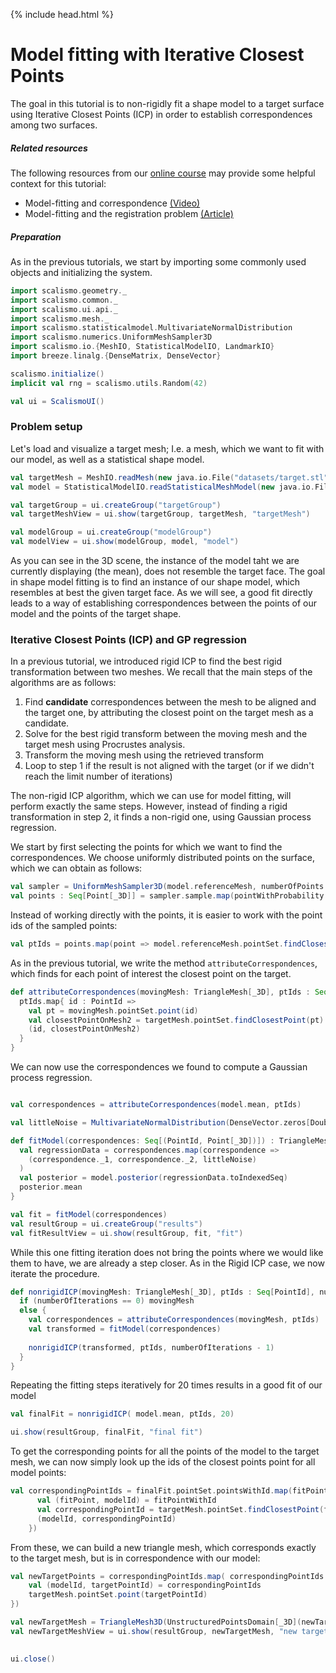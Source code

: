 {% include head.html %}

# Model fitting with Iterative Closest Points

The goal in this tutorial is to non-rigidly fit a shape model to a target surface using Iterative Closest Points (ICP) 
in order to establish correspondences among two surfaces. 

##### Related resources

The following resources from our [online course](https://www.futurelearn.com/courses/statistical-shape-modelling) may provide
some helpful context for this tutorial:

- Model-fitting and correspondence [(Video)](https://www.futurelearn.com/courses/statistical-shape-modelling/3/steps/250371)
- Model-fitting and the registration problem [(Article)](https://www.futurelearn.com/courses/statistical-shape-modelling/3/steps/250372)

##### Preparation

As in the previous tutorials, we start by importing some commonly used objects and initializing the system. 

```scala mdoc:silent
import scalismo.geometry._
import scalismo.common._
import scalismo.ui.api._
import scalismo.mesh._
import scalismo.statisticalmodel.MultivariateNormalDistribution
import scalismo.numerics.UniformMeshSampler3D
import scalismo.io.{MeshIO, StatisticalModelIO, LandmarkIO}
import breeze.linalg.{DenseMatrix, DenseVector}

scalismo.initialize()
implicit val rng = scalismo.utils.Random(42)

val ui = ScalismoUI()
```


### Problem setup

Let's load and visualize a target mesh; I.e. a mesh, which we want to fit with our model, as well as 
a statistical shape model.

```scala mdoc:silent
val targetMesh = MeshIO.readMesh(new java.io.File("datasets/target.stl")).get
val model = StatisticalModelIO.readStatisticalMeshModel(new java.io.File("datasets/bfm.h5")).get

val targetGroup = ui.createGroup("targetGroup")
val targetMeshView = ui.show(targetGroup, targetMesh, "targetMesh")

val modelGroup = ui.createGroup("modelGroup")
val modelView = ui.show(modelGroup, model, "model")
```

As you can see in the 3D scene, the instance of the model taht we are currently displaying (the mean), 
does not resemble the target face. The goal in shape model fitting is to find an 
instance of our shape model, which resembles at best the given target face.
As we will see, a good fit directly leads to a way of establishing correspondences between the points of our model and the points 
of the target shape. 

### Iterative Closest Points (ICP) and GP regression

In a previous tutorial, we introduced rigid ICP to find the best rigid transformation between two meshes. 
We recall that the main steps of the algorithms are as follows:

1. Find **candidate** correspondences between the mesh to be aligned and the target one, 
   by attributing the closest point on the target mesh as a candidate.
2. Solve for the best rigid transform between the moving mesh and the target mesh using Procrustes analysis.
3. Transform the moving mesh using the retrieved transform 
4. Loop to step 1 if the result is not aligned with the target (or if we didn't reach the limit number of iterations)

The non-rigid ICP algorithm, which we can use for model fitting, will perform exactly the same steps. 
However, instead of finding a rigid transformation in step 2, it finds a non-rigid one, using 
Gaussian process regression.


We start by first selecting the points for which we want to find the correspondences. We choose uniformly distributed
 points on the surface, which we can obtain as follows:

```scala mdoc:silent
val sampler = UniformMeshSampler3D(model.referenceMesh, numberOfPoints = 5000)
val points : Seq[Point[_3D]] = sampler.sample.map(pointWithProbability => pointWithProbability._1) // we only want the points
``` 

Instead of working directly with the points, it is easier to work with the point ids of the sampled points: 
```scala mdoc:silent
val ptIds = points.map(point => model.referenceMesh.pointSet.findClosestPoint(point).id)
```

As in the previous tutorial, we write the method ```attributeCorrespondences```, which finds for each 
point of interest the closest point on the target.

```scala mdoc:silent
def attributeCorrespondences(movingMesh: TriangleMesh[_3D], ptIds : Seq[PointId]) : Seq[(PointId, Point[_3D])] = {
  ptIds.map{ id : PointId => 
    val pt = movingMesh.pointSet.point(id)
    val closestPointOnMesh2 = targetMesh.pointSet.findClosestPoint(pt).point
    (id, closestPointOnMesh2)
  } 
}
```

We can now use the correspondences we found to compute a Gaussian process regression. 

```scala mdoc:silent

val correspondences = attributeCorrespondences(model.mean, ptIds)

val littleNoise = MultivariateNormalDistribution(DenseVector.zeros[Double](3), DenseMatrix.eye[Double](3))

def fitModel(correspondences: Seq[(PointId, Point[_3D])]) : TriangleMesh[_3D] = { 
  val regressionData = correspondences.map(correspondence => 
    (correspondence._1, correspondence._2, littleNoise)
  )
  val posterior = model.posterior(regressionData.toIndexedSeq)
  posterior.mean
}

val fit = fitModel(correspondences)
val resultGroup = ui.createGroup("results")
val fitResultView = ui.show(resultGroup, fit, "fit")
```

While this one fitting iteration does not bring the points where we would like them to have, we are already 
a step closer. As in the Rigid ICP case, we now iterate the procedure.

```scala mdoc
def nonrigidICP(movingMesh: TriangleMesh[_3D], ptIds : Seq[PointId], numberOfIterations : Int) : TriangleMesh[_3D] = {
  if (numberOfIterations == 0) movingMesh
  else {
    val correspondences = attributeCorrespondences(movingMesh, ptIds)     
    val transformed = fitModel(correspondences)
        
    nonrigidICP(transformed, ptIds, numberOfIterations - 1)
  }
}
```

Repeating the fitting steps iteratively for 20 times results in a good fit of our model
```scala mdoc:silent
val finalFit = nonrigidICP( model.mean, ptIds, 20)

ui.show(resultGroup, finalFit, "final fit")
```

To get the corresponding points for all the points of the model to the target mesh, we can now simply
look up the ids of the closest points point for all model points:
```scala mdoc:silent
val correspondingPointIds = finalFit.pointSet.pointsWithId.map(fitPointWithId => {
      val (fitPoint, modelId) = fitPointWithId
      val correspondingPointId = targetMesh.pointSet.findClosestPoint(fitPoint).id
      (modelId, correspondingPointId)
    }) 
```

From these, we can build a new triangle mesh, which corresponds exactly to the target mesh, but is in correspondence
with our model:
```scala mdoc:silent
val newTargetPoints = correspondingPointIds.map( correspondingPointIds => {
    val (modelId, targetPointId) = correspondingPointIds
    targetMesh.pointSet.point(targetPointId)
})

val newTargetMesh = TriangleMesh3D(UnstructuredPointsDomain[_3D](newTargetPoints.toIndexedSeq), model.referenceMesh.triangulation)
val newTargetMeshView = ui.show(resultGroup, newTargetMesh, "new target mesh")
 
```

```scala mdoc:invisible
ui.close()
```